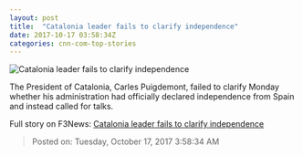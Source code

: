 ```yaml
---
layout: post
title:  "Catalonia leader fails to clarify independence"
date: 2017-10-17 03:58:34Z
categories: cnn-com-top-stories
---
```


![Catalonia leader fails to clarify independence](http://cdn.cnn.com/cnnnext/dam/assets/171010141609-01-catalan-independence-1010-super-tease.jpg)

The President of Catalonia, Carles Puigdemont, failed to clarify Monday whether his administration had officially declared independence from Spain and instead called for talks.


Full story on F3News: [Catalonia leader fails to clarify independence](http://www.f3nws.com/n/ygDbrD)

> Posted on: Tuesday, October 17, 2017 3:58:34 AM
